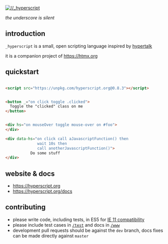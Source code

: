 [![//_hyperscript](https://hyperscript.org/img/light_logo.png "the underscore is silent")](https://hyperscript.org)

*the underscore is silent*

## introduction

`_hyperscript` is a small, open scripting language inspired by [hypertalk](https://hypercard.org/HyperTalk%20Reference%202.4.pdf)

it is a companion project of <https://htmx.org>

## quickstart

```html

<script src="https://unpkg.com/hyperscript.org@0.8.3"></script>


<button _="on click toggle .clicked">
  Toggle the "clicked" class on me
</button>


<div hs="on mouseOver toggle mouse-over on #foo">
</div>

<div data-hs="on click call aJavascriptFunction() then
              wait 10s then
              call anotherJavascriptFunction()">
           Do some stuff
</div>
```

## website & docs

* <https://hyperscript.org>
* <https://hyperscript.org/docs>

## contributing

* please write code, including tests, in ES5 for [IE 11 compatibility](https://stackoverflow.com/questions/39902809/support-for-es6-in-internet-explorer-11)
* please include test cases in [`/test`](https://github.com/bigskysoftware/_hyperscript/tree/dev/test) and docs in [`/www`](https://github.com/bigskysoftware/_hyperscript/tree/dev/www)
* development pull requests should be against the `dev` branch, docs fixes can be made directly against `master`
